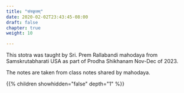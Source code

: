 ```yaml
---
title: "संस्कृतम्"
date: 2020-02-02T23:43:45-08:00
draft: false
chapter: true
weight: 10

---
```


This stotra was taught by Sri. Prem Rallabandi mahodaya from Samskrutabharati USA as part of Prodha Shikhanam Nov-Dec of 2023.

The notes are taken from class notes shared by mahodaya.


{{% children showhidden="false" depth="1" %}}